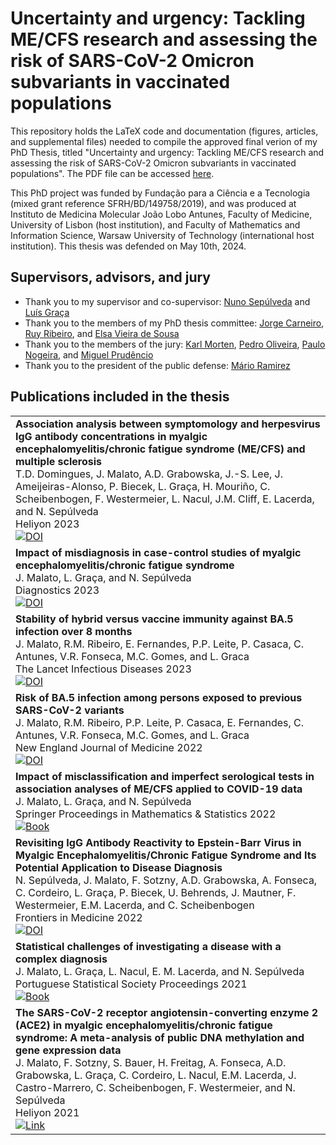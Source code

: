 # Uncertainty and urgency: Tackling ME/CFS research and assessing the risk of SARS-CoV-2 Omicron subvariants in vaccinated populations

This repository holds the LaTeX code and documentation (figures, articles, and supplemental files) needed to compile the approved final verion of my PhD Thesis, titled "Uncertainty and urgency: Tackling ME/CFS research and assessing the risk of SARS-CoV-2 Omicron subvariants in vaccinated populations". The PDF file can be accessed [here](thesis_JTM.pdf).

This PhD project was funded by Fundação para a Ciência e a Tecnologia (mixed grant reference SFRH/BD/149758/2019), and was produced at Instituto de Medicina Molecular João Lobo Antunes, Faculty of Medicine, University of Lisbon (host institution), and Faculty of Mathematics and Information Science, Warsaw University of Technology (international host institution).
This thesis was defended on May 10th, 2024.

## Supervisors, advisors, and jury

- Thank you to my supervisor and co-supervisor: [Nuno Sepúlveda](https://www.immune-stats.net/home) and [Luís Graça](https://imm.medicina.ulisboa.pt/investigation/laboratories/luis-graca-lab/#intro)
- Thank you to the members of my PhD thesis committee: [Jorge Carneiro](https://gulbenkian.pt/ciencia/pt-pt/research-groups/jcarneiro-pt-pt/), [Ruy Ribeiro](https://ceti.unm.edu/our-members/profile/ruy-ribeiro.html), and [Elsa Vieira de Sousa](https://imm.medicina.ulisboa.pt/pt-pt/people/elsa-vieira-de-sousa-2/#intro)
- Thank you to the members of the jury: [Karl Morten](https://www.wrh.ox.ac.uk/team/karl-morten), [Pedro Oliveira](https://sigarra.up.pt/icbas/pt/func_geral.formview?p_codigo=485434), [Paulo Nogeira](https://www.medicina.ulisboa.pt/bio/pnogueira), and [Miguel Prudêncio](https://imm.medicina.ulisboa.pt/pt-pt/investigation/laboratories/miguel-prudencio-lab-2/#intro)
- Thank you to the president of the public defense: [Mário Ramirez](https://imm.medicina.ulisboa.pt/pt-pt/investigation/laboratories/mario-ramirez-lab-2/#intro)

## Publications included in the thesis

<table>
  <tr>
  <td>
  <strong>
    Association analysis between symptomology and herpesvirus IgG antibody concentrations in myalgic encephalomyelitis/chronic fatigue syndrome (ME/CFS) and multiple sclerosis
  </strong><br>
    T.D. Domingues, J. Malato, A.D. Grabowska, J.-S. Lee, J. Ameijeiras-Alonso, P. Biecek, L. Graça, H. Mouriño, C. Scheibenbogen, F. Westermeier, L. Nacul, J.M. Cliff, E. Lacerda, and N. Sepúlveda<br>
    Heliyon 2023<br>
  <a href="https://doi.org/10.1016/j.heliyon.2023.e18250"><img alt="DOI" src="https://img.shields.io/badge/DOI-https://doi.org/10.1016/j.heliyon.2023.e18250-blue"></a>
  </td>
  </tr>
  
  <tr>
  <td>
  <strong>
    Impact of misdiagnosis in case-control studies of myalgic encephalomyelitis/chronic fatigue syndrome
  </strong><br>
    J. Malato, L. Graça, and N. Sepúlveda<br>
    Diagnostics 2023<br>
  <a href="https:// doi.org/10.3390/diagnostics13030531"><img alt="DOI" src="https://img.shields.io/badge/DOI-https://doi.org/10.3390/diagnostics13030531-blue"></a>
  </td>
  </tr>

  <tr>
  <td>
  <strong>
    Stability of hybrid versus vaccine immunity against BA.5 infection over 8 months
  </strong><br>
    J. Malato, R.M. Ribeiro, E. Fernandes, P.P. Leite, P. Casaca, C. Antunes, V.R. Fonseca, M.C. Gomes, and L. Graca<br>
    The Lancet Infectious Diseases 2023<br>
  <a href="https://doi.org/10.1016/S1473-3099(22)00833-7"><img alt="DOI" src="https://img.shields.io/badge/DOI-https://doi.org/10.1016/S1473--3099(22)00833--7-blue"></a>
  </td>
  </tr>

  <tr>
  <td>
  <strong>
    Risk of BA.5 infection among persons exposed to previous SARS-CoV-2 variants
  </strong><br>
    J. Malato, R.M. Ribeiro, P.P. Leite, P. Casaca, E. Fernandes, C. Antunes, V.R. Fonseca, M.C. Gomes, and L. Graca<br>
    New England Journal of Medicine 2022<br>
  <a href="https://doi.org/10.1056/NEJMc2209479"><img alt="DOI" src="https://img.shields.io/badge/DOI-https://doi.org/10.1056/NEJMc2209479-blue"></a>
  </td>
  </tr>

  <tr>
  <td>
  <strong>
    Impact of misclassification and imperfect serological tests in association analyses of ME/CFS applied to COVID-19 data
  </strong><br>
    J. Malato, L. Graça, and N. Sepúlveda<br>
    Springer Proceedings in Mathematics & Statistics 2022<br>
  <a href="https://link.springer.com/book/10.1007/978-3-031-12766-3"><img alt="Book" src="https://img.shields.io/badge/Book-https://link.springer.com/book/10.1007/978--3--031--12766--3-gray"></a>
  </td>
  </tr>

  <tr>
  <td>
  <strong>
    Revisiting IgG Antibody Reactivity to Epstein-Barr Virus in Myalgic Encephalomyelitis/Chronic Fatigue Syndrome and Its Potential Application to Disease Diagnosis
  </strong><br>
    N. Sepúlveda, J. Malato, F. Sotzny, A.D. Grabowska, A. Fonseca, C. Cordeiro, L. Graça, P. Biecek, U. Behrends, J. Mautner, F. Westermeier, E.M. Lacerda, and C. Scheibenbogen<br>
    Frontiers in Medicine 2022<br>
  <a href="https://doi.org/10.3389/fmed.2022.921101"><img alt="DOI" src="https://img.shields.io/badge/DOI-https://doi.org/10.3389/fmed.2022.921101-blue"></a>
  </td>
  </tr>

  <tr>
  <td>
  <strong>
    Statistical challenges of investigating a disease with a complex diagnosis
  </strong><br>
    J. Malato, L. Graça, L. Nacul, E. M. Lacerda, and N. Sepúlveda<br>
    Portuguese Statistical Society Proceedings 2021<br>
  <a href="https://www.spestatistica.pt/storage/app/uploads/public/609/28f/6d0/60928f6d08a0c016386627.pdf"><img alt="Book" src="https://img.shields.io/badge/Book-https://www.spestatistica.pt/storage/app/uploads/public/609/28f/6d0/60928f6d08a0c016386627.pdf-gray"></a>
  </td>
  </tr>

  <tr>
  <td>
  <strong>
    The SARS-CoV-2 receptor angiotensin-converting enzyme 2 (ACE2) in myalgic encephalomyelitis/chronic fatigue syndrome: A meta-analysis of public DNA methylation and gene expression data
  </strong><br>
    J. Malato, F. Sotzny, S. Bauer, H. Freitag, A. Fonseca, A.D. Grabowska, L. Graça, C. Cordeiro, L. Nacul, E.M. Lacerda, J. Castro-Marrero, C. Scheibenbogen, F. Westermeier, and N. Sepúlveda<br>
    Heliyon 2021<br>
  <a href="https://doi.org/10.1016/j.heliyon.2021.e07665"><img alt="Link" src="https://img.shields.io/badge/DOI-https://doi.org/10.1016/j.heliyon.2021.e07665-blue"></a>
  </td>
  </tr>
</table>
